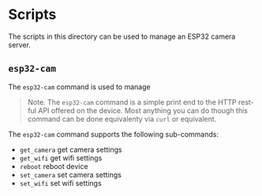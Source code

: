 # Scripts

The scripts in this directory can be used to manage an ESP32 camera server.

## `esp32-cam`

The `esp32-cam` command is used to manage

> Note.  The `esp32-cam` command is a simple print end to the HTTP rest-ful API offered on the device.  Most anything you can do though this command can be done equivalenty via `curl` or equivalent.

The `esp32-cam` command supports the following sub-commands:

* `get_camera` get camera settings
* `get_wifi` get wifi settings
* `reboot` reboot device
* `set_camera` set camera settings
* `set_wifi` set wifi settings
